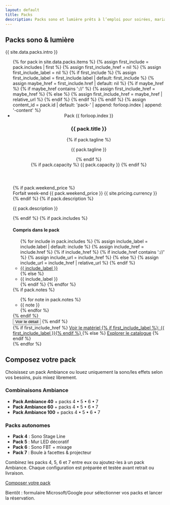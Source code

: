 ```yaml
---
layout: default
title: Packs
description: Packs sono et lumière prêts à l’emploi pour soirées, mariages et événements.
---
```


<section class="section">
  <div class="container">
    <div class="section-header">
      <h1>Packs sono & lumière</h1>
      <p class="muted">{{ site.data.packs.intro }}</p>
    </div>
    <ul class="pack-grid" role="list">
      {% for pack in site.data.packs.items %}
      {% assign first_include = pack.includes | first %}
      {% assign first_include_href = nil %}
      {% assign first_include_label = nil %}
      {% if first_include %}
        {% assign first_include_label = first_include.label | default: first_include %}
        {% assign maybe_href = first_include.href | default: nil %}
        {% if maybe_href %}
          {% if maybe_href contains '://' %}
            {% assign first_include_href = maybe_href %}
          {% else %}
            {% assign first_include_href = maybe_href | relative_url %}
          {% endif %}
        {% endif %}
      {% endif %}
      {% assign content_id = pack.id | default: 'pack-' | append: forloop.index | append: '-content' %}
      <li>
        <article class="pack-card" data-pack-card data-pack-open="true">
          <header class="pack-card__header">
            <div class="pack-card__heading">
              <span class="pack-card__index">Pack {{ forloop.index }}</span>
              <h3>{{ pack.title }}</h3>
              {% if pack.tagline %}<p class="pack-card__tagline muted">{{ pack.tagline }}</p>{% endif %}
            </div>
            {% if pack.capacity %}
            <span class="pack-card__capacity">{{ pack.capacity }}</span>
            {% endif %}
          </header>
          <div class="pack-card__body">
            {% if pack.weekend_price %}
            <div class="pack-card__price">
              <span class="pack-card__price-label">Forfait week-end</span>
              <span class="pack-card__price-value">{{ pack.weekend_price }} {{ site.pricing.currency }}</span>
            </div>
            {% endif %}
            {% if pack.description %}
            <p class="pack-card__description">{{ pack.description }}</p>
            {% endif %}
            {% if pack.includes %}
            <div class="pack-card__divider" aria-hidden="true"></div>
            <div class="pack-card__features" id="{{ content_id }}" data-pack-content>
              <h4>Compris dans le pack</h4>
              <ul class="pack-card__includes">
                {% for include in pack.includes %}
                  {% assign include_label = include.label | default: include %}
                  {% assign include_href = include.href %}
                  {% if include_href %}
                    {% if include_href contains '://' %}
                      {% assign include_url = include_href %}
                    {% else %}
                      {% assign include_url = include_href | relative_url %}
                    {% endif %}
                    <li><a class="pack-chip" href="{{ include_url }}">{{ include_label }}</a></li>
                  {% else %}
                    <li><span class="pack-chip">{{ include_label }}</span></li>
                  {% endif %}
                {% endfor %}
              </ul>
              {% if pack.notes %}
              <ul class="pack-card__notes">
                {% for note in pack.notes %}
                <li>{{ note }}</li>
                {% endfor %}
              </ul>
              {% endif %}
            </div>
            <button class="pack-card__toggle" type="button" data-pack-toggle aria-expanded="false" aria-controls="{{ content_id }}">
              <span data-pack-toggle-label>Voir le détail</span>
              <span class="pack-card__chevron" aria-hidden="true"></span>
            </button>
            {% endif %}
          </div>
          <footer class="pack-card__footer pack-card__footer--single">
            {% if first_include_href %}
            <a class="button button--outline" href="{{ first_include_href }}">
              Voir le matériel
              {% if first_include_label %}<span class="sr-only">: {{ first_include_label }}</span>{% endif %}
            </a>
            {% else %}
            <a class="button button--ghost" href="{{ '/catalogue/' | relative_url }}">Explorer le catalogue</a>
            {% endif %}
          </footer>
        </article>
      </li>
      {% endfor %}
    </ul>
    <article class="pack-compose-card">
      <div class="pack-compose-card__content">
        <h2>Composez votre pack</h2>
        <p class="muted">Choisissez un pack Ambiance ou louez uniquement la sono/les effets selon vos besoins, puis mixez librement.</p>
        <div class="pack-compose-card__matrix">
          <div class="pack-compose-card__column">
            <h3>Combinaisons Ambiance</h3>
            <ul class="pack-compose-card__rules">
              <li><strong>Pack Ambiance 40</strong> + packs 4 • 5 • 6 • 7</li>
              <li><strong>Pack Ambiance 60</strong> + packs 4 • 5 • 6 • 7</li>
              <li><strong>Pack Ambiance 100</strong> + packs 4 • 5 • 6 • 7</li>
            </ul>
          </div>
          <div class="pack-compose-card__column">
            <h3>Packs autonomes</h3>
            <ul class="pack-compose-card__rules">
              <li><strong>Pack 4</strong> : Sono Stage Line</li>
              <li><strong>Pack 5</strong> : Mur LED décoratif</li>
              <li><strong>Pack 6</strong> : Sono FBT + mixage</li>
              <li><strong>Pack 7</strong> : Boule à facettes & projecteur</li>
            </ul>
          </div>
        </div>
        <p class="muted">Combinez les packs 4, 5, 6 et 7 entre eux ou ajoutez-les à un pack Ambiance. Chaque configuration est préparée et testée avant retrait ou livraison.</p>
      </div>
      <div class="pack-compose-card__actions">
        <a class="button button--primary" href="{{ site.forms.booking_google_form_url }}" target="_blank" rel="noopener">Composer votre pack</a>
        <p class="pack-compose-card__note muted">Bientôt : formulaire Microsoft/Google pour sélectionner vos packs et lancer la réservation.</p>
      </div>
    </article>
  </div>
</section>
